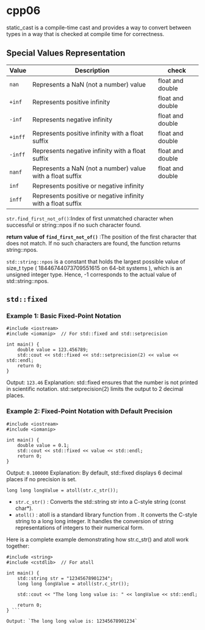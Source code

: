 # cpp06

 static_cast is a compile-time cast and provides a way to 
 convert between types in a way that is checked at compile time for correctness. 
 
## Special Values Representation

| Value  | Description                                         | check |
|--------|-----------------------------------------------------|--------|
| `nan`  | Represents a NaN (not a number) value               | float and double |
| `+inf` | Represents positive infinity                        | float and double |
| `-inf` | Represents negative infinity                        | float and double |
| `+inff`| Represents positive infinity with a float suffix    | float and double |
| `-inff`| Represents negative infinity with a float suffix    | float and double |
| `nanf` | Represents a NaN (not a number) value with a float suffix | float and double |
| `inf`  | Represents positive or negative infinity            | |
| `inff` | Represents positive or negative infinity with a float suffix  |  |


` str.find_first_not_of() `:Index of first unmatched character when successful or string::npos if no such character found.

**return value of** **` find_first_not_of() `** :The position of the first character that does not match.
If no such characters are found, the function returns string::npos.

`std::string::npos` is a constant that holds the largest possible value of size_t type ( 18446744073709551615 on 64-bit systems ), 
which is an unsigned integer type. 
Hence, -1 corresponds to the actual value of std::string::npos.


## `std::fixed`
### Example 1: Basic Fixed-Point Notation

``` 
#include <iostream>
#include <iomanip>  // For std::fixed and std::setprecision

int main() {
    double value = 123.456789;
    std::cout << std::fixed << std::setprecision(2) << value << std::endl;
    return 0;
}
```

Output: ` 123.46 `
Explanation:
std::fixed ensures that the number is not printed in scientific notation.
std::setprecision(2) limits the output to 2 decimal places.

### Example 2: Fixed-Point Notation with Default Precision
```
#include <iostream>
#include <iomanip>

int main() {
    double value = 0.1;
    std::cout << std::fixed << value << std::endl;
    return 0;
}
```
Output: ` 0.100000 `
Explanation: By default, std::fixed displays 6 decimal places if no precision is set.


``` long long longValue = atoll(str.c_str()); ```

- `str.c_str()` : Converts the std::string str into a C-style string (const char*).
- `atoll()` : atoll is a standard library function from <cstdlib>. It converts the C-style string to a long long integer.
It handles the conversion of string representations of integers to their numerical form.

Here is a complete example demonstrating how str.c_str() and atoll work together:

``` #include <iostream>
#include <string>
#include <cstdlib>  // For atoll

int main() {
    std::string str = "12345678901234";
    long long longValue = atoll(str.c_str());
    
    std::cout << "The long long value is: " << longValue << std::endl;

    return 0;
} ```

Output: `The long long value is: 12345678901234`
